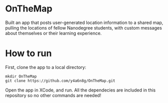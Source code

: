 # OnTheMap
Built an app that posts user-generated location information to a shared map, pulling the locations of fellow Nanodegree students, with custom messages about themselves or their learning experience.

# How to run

First, clone the app to a local directory:

```
mkdir OnTheMap
git clone https://github.com/y4a6n8g/OnTheMap.git
```

Open the app in XCode, and run. All the dependecies are included in this repository so no other commands are needed!
